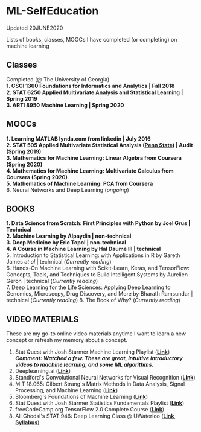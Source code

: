 # ML-SelfEducation
Updated 20JUNE2020

Lists of books, classes, MOOCs I have completed (or completing) on machine learning

## Classes

Completed (@ The University of Georgia) <br>
**1. CSCI 1360 Foundations for Informatics and Analytics | Fall 2018** <br>
**2. STAT 6250 Applied Multivariate Analysis and Statistical Learning | Spring 2019** <br>
**3. ARTI 8950 Machine Learning | Spring 2020** 

## MOOCs

**1. Learning MATLAB lynda.com from linkedin | July 2016** <br>
**2. STAT 505 Applied Multivariate Statistical Analysis (__[Penn State](https://online.stat.psu.edu/stat505/)__)  | Audit (Spring 2019)** <br>
**3. Mathematics for Machine Learning: Linear Algebra from Coursera (Spring 2020)** <br>
**4. Mathematics for Machine Learning: Multivariate Calculus from Coursera (Spring 2020)** <br>
**5. Mathematics of Machine Learning: PCA from Coursera** <br>
6. Neural Networks and Deep Learning (*ongoing*)

## BOOKS
**1. Data Science from Scratch: First Principles with Python by Joel Grus | Technical** <br>
**2. Machine Learning by Alpaydin | non-technical** <br>
**3. Deep Medicine by Eric Topol | non-technical** <br>
**4. A Course in Machine Learning by Hal Daumé III | technical** <br>
5. Introduction to Statistical Learning: with Applications in R by Gareth James _et al_  | technical (*Currently reading*)<br>
6. Hands-On Machine Learning with Scikit-Learn, Keras, and TensorFlow: Concepts, Tools, and Techniques to Build Intelligent Systems by Aurelien Geron | technical (*Currently reading*) <br>
7. Deep Learning for the Life Sciences: Applying Deep Learning to Genomics, Microscopy, Drug Discovery, and More by Bharath Ramsundar | technical (*Currently reading*)
8. The Book of Why? (*Currently reading*)

## VIDEO MATERIALS

These are my go-to online video materials anytime I want to learn a new concept or refresh my memory about a concept. 

1. Stat Quest with Josh Starmer Machine Learning Playlist (__[Link](https://www.youtube.com/watch?v=Gv9_4yMHFhI&list=PLblh5JKOoLUICTaGLRoHQDuF_7q2GfuJF)__) <br>
___Comment: Watched a few. These are great, intuitive introductory videos to machine learning, and some ML algorithms.___ 
2. Deeplearning.ai (__[Link](https://www.youtube.com/channel/UCcIXc5mJsHVYTZR1maL5l9w/playlists)__)
3. Standford's Convolutional Neural Networks for Visual Recognition (__[Link](https://www.youtube.com/watch?v=vT1JzLTH4G4&list=PL3FW7Lu3i5JvHM8ljYj-zLfQRF3EO8sYv)__)
4. MIT 18.065: Gilbert Strang's Matrix Methods in Data Analysis, Signal Processing, and Machine Learning (__[Link](https://www.youtube.com/watch?v=Cx5Z-OslNWE&list=PLUl4u3cNGP63oMNUHXqIUcrkS2PivhN3k)__)
5. Bloomberg's Foundations of Machine Learning (__[Link](https://www.youtube.com/watch?v=MsD28INtSv8&list=PLnZuxOufsXnvftwTB1HL6mel1V32w0ThI)__)
6. Stat Quest with Josh Starmer Statistics Fundamentals Playlist (__[Link](https://www.youtube.com/watch?v=qBigTkBLU6g&list=PLblh5JKOoLUK0FLuzwntyYI10UQFUhsY9)__) <br> 
7. freeCodeCamp.org TensorFlow 2.0 Complete Course (__[Link](https://www.youtube.com/watch?v=tPYj3fFJGjk&t=5450s)__) <br> 
8. Ali Ghodsi's STAT 946: Deep Learning Class @ UWaterloo  (__[Link](https://www.youtube.com/watch?v=poa3dNdMe4o&list=PLehuLRPyt1HxTolYUWeyyIoxDabDmaOSB&index=7)__, __[Syllabus](https://uwaterloo.ca/data-analytics/sites/ca.data-analytics/files/uploads/files/f18-stat946-dl-v1.pdf)__) <br>



